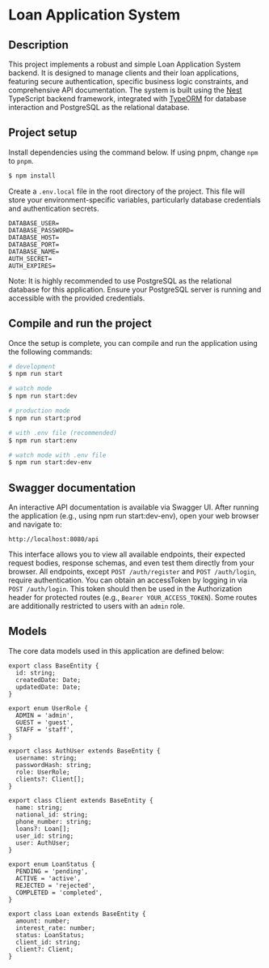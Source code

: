 <p align="center">
  <h1>Loan Application System</h1>
</p>

## Description

This project implements a robust and simple Loan Application System backend. It is designed to manage clients and their loan applications, featuring secure authentication, specific business logic constraints, and comprehensive API documentation. The system is built using the [Nest](https://github.com/nestjs/nest) TypeScript backend framework, integrated with [TypeORM](https://github.com/typeorm/typeorm) for database interaction and PostgreSQL as the relational database.

## Project setup

Install dependencies using the command below. If using pnpm, change `npm` to `pnpm`.

```bash
$ npm install
```

Create a `.env.local` file in the root directory of the project. This file will store your environment-specific variables, particularly database credentials and authentication secrets.

```
DATABASE_USER=
DATABASE_PASSWORD=
DATABASE_HOST=
DATABASE_PORT=
DATABASE_NAME=
AUTH_SECRET=
AUTH_EXPIRES=
```

Note: It is highly recommended to use PostgreSQL as the relational database for this application. Ensure your PostgreSQL server is running and accessible with the provided credentials.

## Compile and run the project

Once the setup is complete, you can compile and run the application using the following commands:

```bash
# development
$ npm run start

# watch mode
$ npm run start:dev

# production mode
$ npm run start:prod

# with .env file (recommended)
$ npm run start:env

# watch mode with .env file
$ npm run start:dev-env
```

## Swagger documentation

An interactive API documentation is available via Swagger UI. After running the application (e.g., using npm run start:dev-env), open your web browser and navigate to:

`http://localhost:8080/api`

This interface allows you to view all available endpoints, their expected request bodies, response schemas, and even test them directly from your browser.
All endpoints, except `POST /auth/register` and `POST /auth/login`, require authentication. You can obtain an accessToken by logging in via `POST /auth/login`. This token should then be used in the Authorization header for protected routes (e.g., `Bearer YOUR_ACCESS_TOKEN`). Some routes are additionally restricted to users with an `admin` role.

## Models

The core data models used in this application are defined below:

```
export class BaseEntity {
  id: string;
  createdDate: Date;
  updatedDate: Date;
}

export enum UserRole {
  ADMIN = 'admin',
  GUEST = 'guest',
  STAFF = 'staff',
}

export class AuthUser extends BaseEntity {
  username: string;
  passwordHash: string;
  role: UserRole;
  clients?: Client[];
}

export class Client extends BaseEntity {
  name: string;
  national_id: string;
  phone_number: string;
  loans?: Loan[];
  user_id: string;
  user: AuthUser;
}

export enum LoanStatus {
  PENDING = 'pending',
  ACTIVE = 'active',
  REJECTED = 'rejected',
  COMPLETED = 'completed',
}

export class Loan extends BaseEntity {
  amount: number;
  interest_rate: number;
  status: LoanStatus;
  client_id: string;
  client?: Client;
}

```
